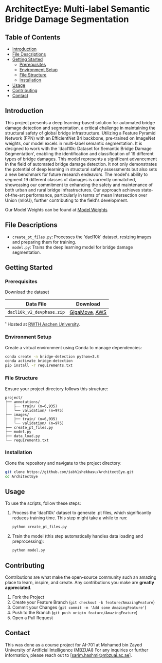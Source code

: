 
# ArchitectEye: Multi-label Semantic Bridge Damage Segmentation

## Table of Contents
- [Introduction](#introduction)
- [File Descriptions](#file-descriptions)
- [Getting Started](#getting-started)
  - [Prerequisites](#prerequisites)
  - [Environment Setup](#environment-setup)
  - [File Structure](#file-structure)
  - [Installation](#installation)
- [Usage](#usage)
- [Contributing](#contributing)
- [Contact](#contact)

## Introduction
This project presents a deep learning-based solution for automated bridge damage detection and segmentation, a critical challenge in maintaining the structural safety of global bridge infrastructure. Utilizing a Feature Pyramid Network (FPN) with an EfficientNet B4 backbone, pre-trained on ImageNet weights, our model excels in multi-label semantic segmentation. It is designed to work with the 'dacl10k: Dataset for Semantic Bridge Damage Segmentation', enabling the identification and classification of 19 different types of bridge damages. This model represents a significant advancement in the field of automated bridge damage detection. It not only demonstrates the potential of deep learning in structural safety assessments but also sets a new benchmark for future research endeavors. The model's ability to segment 19 different classes of damages is currently unmatched, showcasing our commitment to enhancing the safety and maintenance of both urban and rural bridge infrastructures. Our approach achieves state-of-the-art performance, particularly in terms of mean Intersection over Union (mIoU), further contributing to the field's development.

Our Model Weights can be found at [Model Weights](https://mbzuaiac-my.sharepoint.com/:f:/g/personal/abhishek_basu_mbzuai_ac_ae/El8682rpwt5Ipi2tO5yPb38B1UJfZeFtUxKtIgxVl7lL6Q?e=Rf9yvB)

## File Descriptions

- `create_pt_files.py`: Processes the 'dacl10k' dataset, resizing images and preparing them for training.
- `model.py`: Trains the deep learning model for bridge damage segmentation.

## Getting Started

### Prerequisites
Download the dataset

| Data File | Download |
|-----------|----------|
| `dacl10k_v2_devphase.zip` | [GigaMove](https://gigamove.rwth-aachen.de/en/download/ae8278474b389aa9cc0ab6c406b7a466), [AWS](https://dacl10k.s3.eu-central-1.amazonaws.com/dacl10k-challenge/dacl10k_v2_devphase.zip) |

¹ Hosted at [RWTH Aachen University](https://gigamove.rwth-aachen.de/).

### Environment Setup

Create a virtual environment using Conda to manage dependencies:

```bash
conda create -n bridge-detection python=3.8
conda activate bridge-detection
pip install -r requirements.txt
```

### File Structure

Ensure your project directory follows this structure:

```
project/
├── annotations/
│   ├── train/ (n=6,935)
│   └── validation/ (n=975)
├── images/
│   ├── train/ (n=6,935)
│   └── validation/ (n=975)
├── create_pt_files.py
├── model.py
├── data_load.py
└── requirements.txt
```

### Installation

Clone the repository and navigate to the project directory:

```bash
git clone https://github.com/iabh1shekbasu/ArchitectEye.git 
cd ArchitectEye
```

## Usage

To use the scripts, follow these steps:

1. Process the 'dacl10k' dataset to generate .pt files, which significantly reduces training time. This step might take a while to run:

   ```bash
   python create_pt_files.py
   ```

2. Train the model (this step automatically handles data loading and preprocessing):

   ```bash
   python model.py
   ```

## Contributing

Contributions are what make the open-source community such an amazing place to learn, inspire, and create. Any contributions you make are **greatly appreciated**.

1. Fork the Project
2. Create your Feature Branch (`git checkout -b feature/AmazingFeature`)
3. Commit your Changes (`git commit -m 'Add some AmazingFeature'`)
4. Push to the Branch (`git push origin feature/AmazingFeature`)
5. Open a Pull Request

## Contact
This was done as a course project for AI-701 at Mohamed bin Zayed University of Artificial Intelligence (MBZUAI)
For any inquiries or further information, please reach out to [sarim.hashmi@mbzuai.ac.ae].

